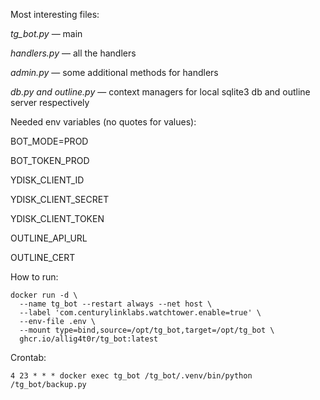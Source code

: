 Most interesting files:

*tg_bot.py* — main

*handlers.py* — all the handlers

*admin.py* — some additional methods for handlers

*db.py and outline.py* — context managers for local sqlite3 db and outline server respectively

Needed env variables (no quotes for values):

BOT_MODE=PROD

BOT_TOKEN_PROD

YDISK_CLIENT_ID

YDISK_CLIENT_SECRET

YDISK_CLIENT_TOKEN

OUTLINE_API_URL

OUTLINE_CERT

How to run:

```
docker run -d \
  --name tg_bot --restart always --net host \
  --label 'com.centurylinklabs.watchtower.enable=true' \
  --env-file .env \
  --mount type=bind,source=/opt/tg_bot,target=/opt/tg_bot \
  ghcr.io/allig4t0r/tg_bot:latest
```

Crontab:

```
4 23 * * * docker exec tg_bot /tg_bot/.venv/bin/python /tg_bot/backup.py
```
